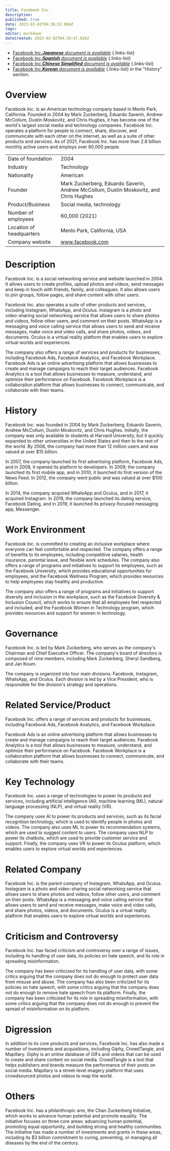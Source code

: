 ```yaml
---
title: Facebook Inc.
description: 
published: true
date: 2023-02-02T04:38:52.004Z
tags: 
editor: markdown
dateCreated: 2023-02-02T04:38:47.026Z
---
```


- [Facebook Inc.***Japanese** document is available*](/ja/Knowledge-base/Dictionary/Company/facebook-inc-)
{.links-list}
- [Facebook Inc.***Spanish** document is available*](/es/Knowledge-base/Dictionary/Company/facebook-inc-)
{.links-list}
- [Facebook Inc.***Chinese Simplified** document is available*](/zh/Knowledge-base/Dictionary/Company/facebook-inc-)
{.links-list}
- [Facebook Inc.***Korean** document is available*](/ko/Knowledge-base/Dictionary/Company/facebook-inc-)
{.links-list}
 in the "History" section.

# Overview
Facebook Inc. is an American technology company based in Menlo Park, California. Founded in 2004 by Mark Zuckerberg, Eduardo Saverin, Andrew McCollum, Dustin Moskovitz, and Chris Hughes, it has become one of the world's largest social media and technology companies. Facebook Inc. operates a platform for people to connect, share, discover, and communicate with each other on the internet, as well as a suite of other products and services. As of 2021, Facebook Inc. has more than 2.8 billion monthly active users and employs over 60,000 people.

|  |  |
|--|--|
| Date of foundation | 2004 |
| Industry | Technology |
| Nationality | American |
| Founder | Mark Zuckerberg, Eduardo Saverin, Andrew McCollum, Dustin Moskovitz, and Chris Hughes |
| Product/Business | Social media, technology |
| Number of employees | 60,000 (2021) |
| Location of headquarters | Menlo Park, California, USA |
| Company website | www.facebook.com |

# Description
Facebook Inc. is a social networking service and website launched in 2004. It allows users to create profiles, upload photos and videos, send messages and keep in touch with friends, family, and colleagues. It also allows users to join groups, follow pages, and share content with other users.

Facebook Inc. also operates a suite of other products and services, including Instagram, WhatsApp, and Oculus. Instagram is a photo and video-sharing social networking service that allows users to share photos and videos, follow other users, and comment on their posts. WhatsApp is a messaging and voice calling service that allows users to send and receive messages, make voice and video calls, and share photos, videos, and documents. Oculus is a virtual reality platform that enables users to explore virtual worlds and experiences.

The company also offers a range of services and products for businesses, including Facebook Ads, Facebook Analytics, and Facebook Workplace. Facebook Ads is an online advertising platform that allows businesses to create and manage campaigns to reach their target audiences. Facebook Analytics is a tool that allows businesses to measure, understand, and optimize their performance on Facebook. Facebook Workplace is a collaboration platform that allows businesses to connect, communicate, and collaborate with their teams.

# History
Facebook Inc. was founded in 2004 by Mark Zuckerberg, Eduardo Saverin, Andrew McCollum, Dustin Moskovitz, and Chris Hughes. Initially, the company was only available to students at Harvard University, but it quickly expanded to other universities in the United States and then to the rest of the world. By 2006, the company had more than 12 million users and was valued at over $15 billion.

In 2007, the company launched its first advertising platform, Facebook Ads, and in 2008, it opened its platform to developers. In 2009, the company launched its first mobile app, and in 2010, it launched its first version of the News Feed. In 2012, the company went public and was valued at over $100 billion.

In 2014, the company acquired WhatsApp and Oculus, and in 2017, it acquired Instagram. In 2018, the company launched its dating service, Facebook Dating, and in 2019, it launched its privacy-focused messaging app, Messenger.

# Work Environment
Facebook Inc. is committed to creating an inclusive workplace where everyone can feel comfortable and respected. The company offers a range of benefits to its employees, including competitive salaries, health insurance, parental leave, and flexible work schedules. The company also offers a range of programs and initiatives to support its employees, such as the Facebook University, which provides educational opportunities for employees, and the Facebook Wellness Program, which provides resources to help employees stay healthy and productive.

The company also offers a range of programs and initiatives to support diversity and inclusion in the workplace, such as the Facebook Diversity & Inclusion Council, which works to ensure that all employees feel respected and included, and the Facebook Women in Technology program, which provides resources and support for women in technology.

# Governance
Facebook Inc. is led by Mark Zuckerberg, who serves as the company's Chairman and Chief Executive Officer. The company's board of directors is composed of nine members, including Mark Zuckerberg, Sheryl Sandberg, and Jan Koum.

The company is organized into four main divisions: Facebook, Instagram, WhatsApp, and Oculus. Each division is led by a Vice President, who is responsible for the division's strategy and operations.

# Related Service/Product
Facebook Inc. offers a range of services and products for businesses, including Facebook Ads, Facebook Analytics, and Facebook Workplace.

Facebook Ads is an online advertising platform that allows businesses to create and manage campaigns to reach their target audiences. Facebook Analytics is a tool that allows businesses to measure, understand, and optimize their performance on Facebook. Facebook Workplace is a collaboration platform that allows businesses to connect, communicate, and collaborate with their teams.

# Key Technology
Facebook Inc. uses a range of technologies to power its products and services, including artificial intelligence (AI), machine learning (ML), natural language processing (NLP), and virtual reality (VR).

The company uses AI to power its products and services, such as its facial recognition technology, which is used to identify people in photos and videos. The company also uses ML to power its recommendation systems, which are used to suggest content to users. The company uses NLP to power its chatbots, which are used to provide customer service and support. Finally, the company uses VR to power its Oculus platform, which enables users to explore virtual worlds and experiences.

# Related Company
Facebook Inc. is the parent company of Instagram, WhatsApp, and Oculus. Instagram is a photo and video-sharing social networking service that allows users to share photos and videos, follow other users, and comment on their posts. WhatsApp is a messaging and voice calling service that allows users to send and receive messages, make voice and video calls, and share photos, videos, and documents. Oculus is a virtual reality platform that enables users to explore virtual worlds and experiences.

# Criticism and Controversy
Facebook Inc. has faced criticism and controversy over a range of issues, including its handling of user data, its policies on hate speech, and its role in spreading misinformation.

The company has been criticized for its handling of user data, with some critics arguing that the company does not do enough to protect user data from misuse and abuse. The company has also been criticized for its policies on hate speech, with some critics arguing that the company does not do enough to remove hate speech from its platform. Finally, the company has been criticized for its role in spreading misinformation, with some critics arguing that the company does not do enough to prevent the spread of misinformation on its platform.

# Digression
In addition to its core products and services, Facebook Inc. has also made a number of investments and acquisitions, including Giphy, CrowdTangle, and Mapillary. Giphy is an online database of GIFs and videos that can be used to create and share content on social media. CrowdTangle is a tool that helps publishers and brands measure the performance of their posts on social media. Mapillary is a street-level imagery platform that uses crowdsourced photos and videos to map the world.

# Others
Facebook Inc. has a philanthropic arm, the Chan Zuckerberg Initiative, which works to advance human potential and promote equality. The initiative focuses on three core areas: advancing human potential, promoting equal opportunity, and building strong and healthy communities. The initiative has made a number of investments and grants in these areas, including its $3 billion commitment to curing, preventing, or managing all diseases by the end of the century.